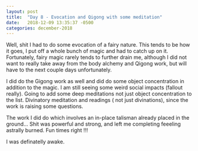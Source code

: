 ```yaml
---
layout: post
title:  "Day 8 - Evocation and Qigong with some meditation"
date:   2018-12-09 13:35:37 -0500
categories: december-2018
---
```

Well, shit I had to do some evocation of a fairy nature.   This tends to be how it goes, I put off a whole bunch of magic and had to catch up on it.  Fortunately, fairy magic rarely tends to further drain me, although I did not want to really take away from the body alchemy and Qigong work, but will have to the next couple days unfortunately.

I did do the Gigong work as well and did do some object concentration in addition to the magic.  I am still seeing some weird social impacts (fallout really).  Going to add some deep meditations not just object concentration to the list.  Divinatory meditation and readings ( not just divinations), since the work is raising some questions.

The work I did do which involves an in-place talisman already placed in the ground...  Shit was powerful and strong, and left me completing feeeling astrally burned.   Fun times right !!!

I was definatelly awake.
 